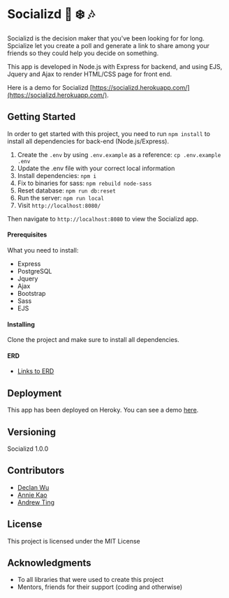 # Socializd :whale: :snowflake: :notes:

Socializd is the decision maker that you've been looking for for long.
Spcialize let you create a poll and generate a link to share among your friends so they could help you decide on something. 

This app is developed in Node.js with Express for backend, and using EJS, Jquery and Ajax to render HTML/CSS page for front end. 

Here is a demo for Socializd [https://socializd.herokuapp.com/](https://socializd.herokuapp.com/). 

## Getting Started

In order to get started with this project, you need to run `npm install` to install all dependencies for back-end (Node.js/Express). 

1. Create the `.env` by using `.env.example` as a reference: `cp .env.example .env`
2. Update the .env file with your correct local information 
3. Install dependencies: `npm i`
4. Fix to binaries for sass: `npm rebuild node-sass`
5. Reset database: `npm run db:reset`
6. Run the server: `npm run local`
7. Visit `http://localhost:8080/`
  
Then navigate to `http://localhost:8080` to view the Socializd app. 

#### Prerequisites

What you need to install:

- Express
- PostgreSQL
- Jquery
- Ajax
- Bootstrap
- Sass
- EJS

#### Installing

Clone the project and make sure to install all dependencies. 

#### ERD
- [Links to ERD](https://drive.google.com/file/d/1gZUOXyZZURhFwnGKsJqB_tUAejgiRzZ6/view?usp=sharing)


## Deployment

This app has been deployed on Heroky. You can see a demo [here]("https://socializd.herokuapp.com/"). 

## Versioning

Socializd 1.0.0

## Contributors

* [Declan Wu](https://github.com/declan-wu)
* [Annie Kao ](https://github.com/anniekao)
* [Andrew Ting](https://github.com/andrewting112)


## License

This project is licensed under the MIT License

## Acknowledgments

* To all libraries that were used to create this project
* Mentors, friends for their support (coding and otherwise)
